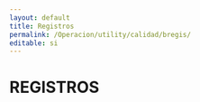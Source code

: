 ```yaml
---
layout: default
title: Registros
permalink: /Operacion/utility/calidad/bregis/
editable: si
---
```


# REGISTROS

